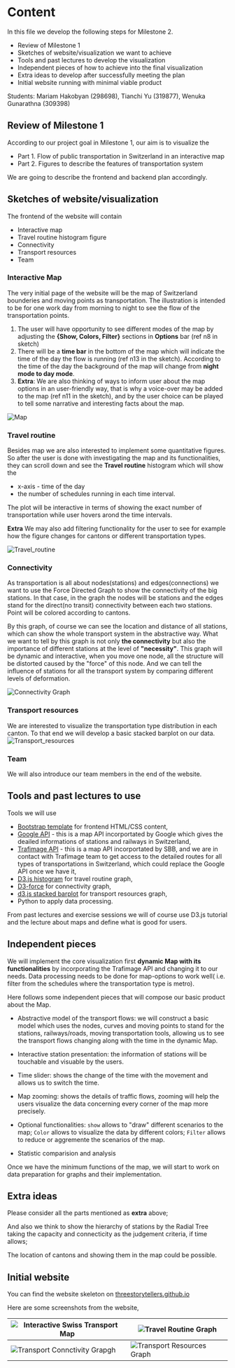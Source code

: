 # Content

In this file we develop the following steps for Milestone 2.

* Review of Milestone 1
* Sketches of website/visualization we want to achieve
* Tools and past lectures to develop the visualization
* Independent pieces of how to achieve into the final visualization
* Extra ideas to develop after successfully meeting the plan
* Initial website running with minimal viable product

Students: Mariam Hakobyan (298698), Tianchi Yu (319877), Wenuka Gunarathna (309398)

## Review of Milestone 1

According to our project goal in Milestone 1, our aim is to visualize the

* Part 1. Flow of public transportation in Switzerland in an interactive map
* Part 2. Figures to describe the features of transportation system

We are going to describe the frontend and backend plan accordingly.

## Sketches of website/visualization

The frontend of the website will contain

* Interactive map
* Travel routine histogram figure
* Connectivity
* Transport resources
* Team

### Interactive Map

The very initial page of the website will be the map of Switzerland bounderies and moving points as transportation. The illustration is intended to be for one work day from morning to night to see the flow of the transportation points. 

1. The user will have opportunity to see different modes of the map by adjusting the **{Show, Colors, Filter}** sections in **Options** bar (ref n8 in sketch)
2. There will be a **time bar** in the bottom of the map which will indicate the time of the day the flow is running (ref n13 in the sketch). According to the time of the day the background of the map will change from **night mode to day mode**.
3. **Extra**: We are also thinking of ways to inform user about the map options in an user-friendly way, that is why a voice-over may be added to the map (ref n11 in the sketch), and by the user choice can be played to tell some narrative and interesting facts about the map.

![Map](https://raw.githubusercontent.com/com-480-data-visualization/com-480-project-story-tellers/master/pic/map2.jpg)

### Travel routine

Besides map we are also interested to implement some quantitative figures. So after the user is done with investigating the map and its functionalities, they can scroll down and see the **Travel routine** histogram which will show the

* x-axis - time of the day
* the number of schedules running in each time interval.

The plot will be interactive in terms of showing the exact number of transportation while user hovers arond the time intervals.

**Extra** We may also add filtering functionality for the user to see for example how the figure changes for cantons or different transportation types.

![Travel_routine](https://raw.githubusercontent.com/com-480-data-visualization/com-480-project-story-tellers/master/pic/travel_routine.jpg)

### Connectivity

As transportation is all about nodes(stations) and edges(connections) we want to use the Force Directed Graph to show the connectivity of the big stations. In that case, in the graph the nodes will be stations and the edges stand for the direct(no transit) connectivity between each two stations. Point will be colored according to cantons.

By this graph, of course we can see the location and distance of all stations, which can show the whole transport system in the abstractive way. What we want to tell by this graph is not only **the connectivity** but also the importance of different stations at the level of **"necessity"**. This graph will be dynamic and interactive, when you move one node, all the structure will be distorted caused by the "force" of this node. And we can tell the influence of stations for all the transport system by comparing different levels of deformation.

![Connectivity Graph](https://raw.githubusercontent.com/com-480-data-visualization/com-480-project-story-tellers/master/pic/connectivity.jpg)

### Transport resources

We are interested to visualize the transportation type distribution in each canton. To that end we will develop a basic stacked barplot on our data. 
![Transport_resources](https://raw.githubusercontent.com/com-480-data-visualization/com-480-project-story-tellers/master/pic/transport_resources.jpg)

### Team

We will also introduce our team members in the end of the website.

## Tools and past lectures to use

Tools we will use
* [Bootstrap template](https://blackrockdigital.github.io/startbootstrap-agency/) for frontend HTML/CSS content,
* [Google API](https://github.com/com-480-data-visualization/com-480-project-story-tellers/tree/master/githubio_web/api) - this is a map API incorportated by Google which gives the deailed informations of stations and railways in Switzerland,
* [Trafimage API](https://github.com/geops/trafimage-maps) - this is a map API incorportated by SBB, and we are in contact with Trafimage team to get access to the detailed routes for all types of transportations in Switzerland, which could replace the Google API once we have it,
* [D3.js histogram](https://www.d3-graph-gallery.com/graph/histogram_binSize.html) for travel routine graph,
* [D3-force](https://observablehq.com/@d3/force-directed-graph) for connectivity graph,
* [d3.js stacked barplot](https://www.d3-graph-gallery.com/graph/barplot_stacked_basicWide.html) for transport resources graph,
* Python to apply data processing.

From past lectures and exercise sessions we will of course use D3.js tutorial and the lecture about maps and define what is good for users.

## Independent pieces

We will implement the core visualization first **dynamic Map with its functionalities** by incorporating the Trafimage API and changing it to our needs. Data processing needs to be done for map-options to work well( i.e. filter from the schedules where the transportation type is metro).

Here follows some independent pieces that will compose our basic product about the Map.

* Abstractive model of the transport flows: we will construct a basic model which uses the nodes, curves and moving points to stand for the stations, railways/roads, moving transportation tools, allowing us to see the transport flows changing along with the time in the dynamic Map.

* Interactive station presentation: the information of stations will be touchable and visuable by the users.

* Time slider: shows the change of the time with the movement and allows us to switch the time.

* Map zooming: shows the details of traffic flows, zooming will help the users visualize the data concerning every corner of the map more precisely.

* Optional functionalities: `show` allows to "draw" different scenarios to the map; `Color` allows to visualize the data by different colors; `Filter` allows to reduce or aggremente the scenarios of the map.

* Statistic comparision and analysis

Once we have the minimum functions of the map, we will start to work on data preparation for graphs and their implementation. 

## Extra ideas

Please consider all the parts mentioned as **extra** above;

And also we think to show the hierarchy of stations by the Radial Tree taking the capacity and connecticity as the judgement criteria, if time allows;

The location of cantons and showing them in the map could be possible.

## Initial website

You can find the website skeleton on [threestorytellers.github.io](https://threestorytellers.github.io/)

Here are some screenshots from the website,

| ![Interactive Swiss Transport Map](https://raw.githubusercontent.com/com-480-data-visualization/com-480-project-story-tellers/master/pic/webmap.png) | ![Travel Routine Graph](https://raw.githubusercontent.com/com-480-data-visualization/com-480-project-story-tellers/master/pic/webroutine.png)  |
| -------------- | ------ |
| ![Transport Connctivity Grapgh](https://raw.githubusercontent.com/com-480-data-visualization/com-480-project-story-tellers/master/pic/webconnectivity.png) | ![Transport Resources Graph](https://raw.githubusercontent.com/com-480-data-visualization/com-480-project-story-tellers/master/pic/webresources.png)  |

